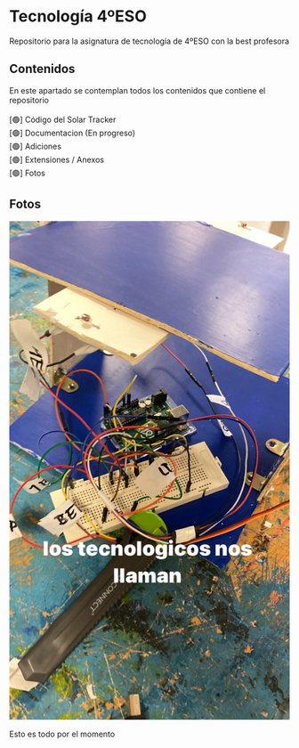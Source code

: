 # Tecnología 4ºESO
Repositorio para la asignatura de tecnología de 4ºESO con la best profesora 

## Contenidos
En este apartado se contemplan todos los contenidos que contiene el repositorio <br/> <br/>
[🟢] Código del Solar Tracker <br/>
[🟢] Documentacion (En progreso) <br/>
[🟢] Adiciones <br/>
[🟢] Extensiones / Anexos <br/>
[🟢] Fotos <br/>

## Fotos
![Solar Tracker](https://github.com/jaavierdz/tencologia4eso/blob/main/fotos/foto1.jpg?raw=true)

Esto es todo por el momento
